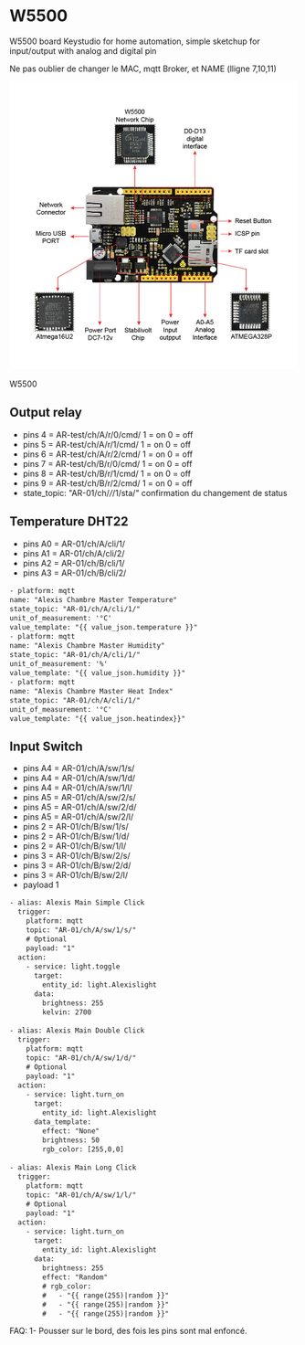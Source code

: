 # W5500
W5500 board Keystudio for home automation, simple sketchup for input/output with analog and digital pin

Ne pas oublier de changer le MAC, mqtt Broker, et NAME (lligne 7,10,11)


![Alt text](W5500.jpg?raw=true "Pinout")

W5500
## Output relay
- pins 4 = AR-test/ch/A/r/0/cmd/  1 = on 0 = off
- pins 5 = AR-test/ch/A/r/1/cmd/  1 = on 0 = off
- pins 6 = AR-test/ch/A/r/2/cmd/  1 = on 0 = off
- pins 7 = AR-test/ch/B/r/0/cmd/  1 = on 0 = off
- pins 8 = AR-test/ch/B/r/1/cmd/  1 = on 0 = off
- pins 9 = AR-test/ch/B/r/2/cmd/  1 = on 0 = off
- state_topic: "AR-01/ch/*/*/1/sta/" confirmation du changement de status

## Temperature DHT22

- pins A0 = AR-01/ch/A/cli/1/
- pins A1 = AR-01/ch/A/cli/2/
- pins A2 = AR-01/ch/B/cli/1/
- pins A3 = AR-01/ch/B/cli/2/

```
- platform: mqtt
name: "Alexis Chambre Master Temperature"
state_topic: "AR-01/ch/A/cli/1/"
unit_of_measurement: '°C'
value_template: "{{ value_json.temperature }}"
- platform: mqtt
name: "Alexis Chambre Master Humidity"
state_topic: "AR-01/ch/A/cli/1/"
unit_of_measurement: '%'
value_template: "{{ value_json.humidity }}"
- platform: mqtt
name: "Alexis Chambre Master Heat Index"
state_topic: "AR-01/ch/A/cli/1/"
unit_of_measurement: '°C'
value_template: "{{ value_json.heatindex}}"
```
## Input Switch 
- pins A4 = AR-01/ch/A/sw/1/s/
- pins A4 = AR-01/ch/A/sw/1/d/
- pins A4 = AR-01/ch/A/sw/1/l/
- pins A5 = AR-01/ch/A/sw/2/s/
- pins A5 = AR-01/ch/A/sw/2/d/
- pins A5 = AR-01/ch/A/sw/2/l/
- pins 2 = AR-01/ch/B/sw/1/s/
- pins 2 = AR-01/ch/B/sw/1/d/
- pins 2 = AR-01/ch/B/sw/1/l/
- pins 3 = AR-01/ch/B/sw/2/s/
- pins 3 = AR-01/ch/B/sw/2/d/
- pins 3 = AR-01/ch/B/sw/2/l/
- payload 1

```
- alias: Alexis Main Simple Click
  trigger:
    platform: mqtt
    topic: "AR-01/ch/A/sw/1/s/"
    # Optional
    payload: "1"
  action:
    - service: light.toggle
      target:
        entity_id: light.Alexislight
      data:
        brightness: 255
        kelvin: 2700

- alias: Alexis Main Double Click
  trigger:
    platform: mqtt
    topic: "AR-01/ch/A/sw/1/d/"
    # Optional
    payload: "1"
  action:
    - service: light.turn_on
      target:
        entity_id: light.Alexislight
      data_template:
        effect: "None"
        brightness: 50
        rgb_color: [255,0,0]

- alias: Alexis Main Long Click
  trigger:
    platform: mqtt
    topic: "AR-01/ch/A/sw/1/l/"
    # Optional
    payload: "1"
  action:
    - service: light.turn_on
      target:
        entity_id: light.Alexislight
      data:
        brightness: 255
        effect: "Random"
        # rgb_color:
        #   - "{{ range(255)|random }}"
        #   - "{{ range(255)|random }}"
        #   - "{{ range(255)|random }}"
```

FAQ:
1- Pousser sur le bord, des fois les pins sont mal enfoncé.

